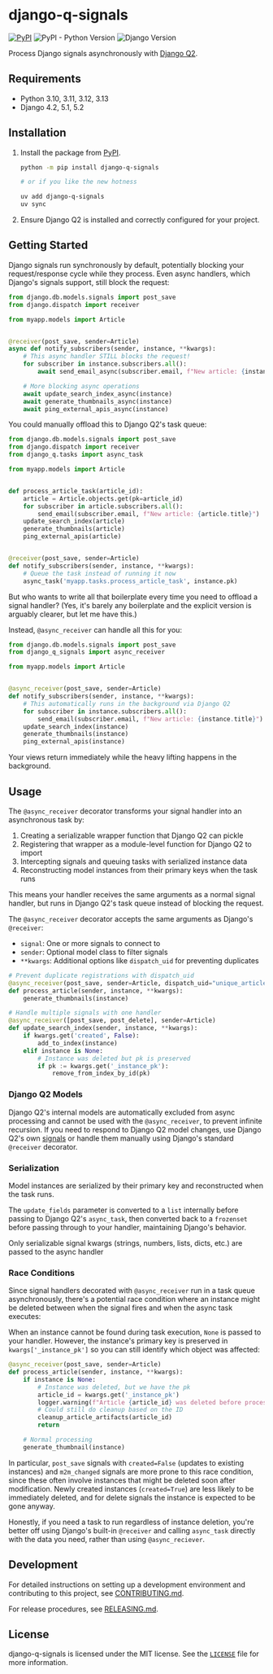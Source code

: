 # django-q-signals

<!-- [[[cog
import subprocess
import cog

from noxfile import DJ_VERSIONS
from noxfile import PY_VERSIONS

cog.outl("[![PyPI](https://img.shields.io/pypi/v/django-q-signals)](https://pypi.org/project/django-q-signals/)")
cog.outl("![PyPI - Python Version](https://img.shields.io/pypi/pyversions/django-q-signals)")
cog.outl(f"![Django Version](https://img.shields.io/badge/django-{'%20%7C%20'.join(DJ_VERSIONS)}-%2344B78B?labelColor=%23092E20)")
]]] -->
[![PyPI](https://img.shields.io/pypi/v/django-q-signals)](https://pypi.org/project/django-q-signals/)
![PyPI - Python Version](https://img.shields.io/pypi/pyversions/django-q-signals)
![Django Version](https://img.shields.io/badge/django-4.2%20%7C%205.1%20%7C%205.2%20%7C%20main-%2344B78B?labelColor=%23092E20)
<!-- [[[end]]] -->

Process Django signals asynchronously with [Django Q2](https://github.com/django-q2/django-q2).

## Requirements

<!-- [[[cog
import subprocess
import cog

from noxfile import DJ_VERSIONS
from noxfile import PY_VERSIONS

cog.outl(f"- Python {', '.join([version for version in PY_VERSIONS])}")
cog.outl(f"- Django {', '.join([version for version in DJ_VERSIONS if version != 'main'])}")
]]] -->
- Python 3.10, 3.11, 3.12, 3.13
- Django 4.2, 5.1, 5.2
<!-- [[[end]]] -->

## Installation

1. Install the package from [PyPI](https://pypi.org/project/django-q-signals).

    ```bash
    python -m pip install django-q-signals

    # or if you like the new hotness

    uv add django-q-signals
    uv sync
    ```

2. Ensure Django Q2 is installed and correctly configured for your project.

## Getting Started

Django signals run synchronously by default, potentially blocking your request/response cycle while they process. Even async handlers, which Django's signals support, still block the request:

```python
from django.db.models.signals import post_save
from django.dispatch import receiver

from myapp.models import Article


@receiver(post_save, sender=Article)
async def notify_subscribers(sender, instance, **kwargs):
    # This async handler STILL blocks the request!
    for subscriber in instance.subscribers.all():
        await send_email_async(subscriber.email, f"New article: {instance.title}")

    # More blocking async operations
    await update_search_index_async(instance)
    await generate_thumbnails_async(instance)
    await ping_external_apis_async(instance)
```

You could manually offload this to Django Q2's task queue:

```python
from django.db.models.signals import post_save
from django.dispatch import receiver
from django_q.tasks import async_task

from myapp.models import Article


def process_article_task(article_id):
    article = Article.objects.get(pk=article_id)
    for subscriber in article.subscribers.all():
        send_email(subscriber.email, f"New article: {article.title}")
    update_search_index(article)
    generate_thumbnails(article)
    ping_external_apis(article)


@receiver(post_save, sender=Article)
def notify_subscribers(sender, instance, **kwargs):
    # Queue the task instead of running it now
    async_task('myapp.tasks.process_article_task', instance.pk)
```

But who wants to write all that boilerplate every time you need to offload a signal handler? (Yes, it's barely any boilerplate and the explicit version is arguably clearer, but let me have this.) 

Instead, `@async_receiver` can handle all this for you:

```python
from django.db.models.signals import post_save
from django_q_signals import async_receiver

from myapp.models import Article


@async_receiver(post_save, sender=Article)
def notify_subscribers(sender, instance, **kwargs):
    # This automatically runs in the background via Django Q2
    for subscriber in instance.subscribers.all():
        send_email(subscriber.email, f"New article: {instance.title}")
    update_search_index(instance)
    generate_thumbnails(instance)
    ping_external_apis(instance)
```

Your views return immediately while the heavy lifting happens in the background.

## Usage

The `@async_receiver` decorator transforms your signal handler into an asynchronous task by:

1. Creating a serializable wrapper function that Django Q2 can pickle
2. Registering that wrapper as a module-level function for Django Q2 to import
3. Intercepting signals and queuing tasks with serialized instance data
4. Reconstructing model instances from their primary keys when the task runs

This means your handler receives the same arguments as a normal signal handler, but runs in Django Q2's task queue instead of blocking the request.

The `@async_receiver` decorator accepts the same arguments as Django's `@receiver`:

- `signal`: One or more signals to connect to
- `sender`: Optional model class to filter signals
- `**kwargs`: Additional options like `dispatch_uid` for preventing duplicates

```python
# Prevent duplicate registrations with dispatch_uid
@async_receiver(post_save, sender=Article, dispatch_uid="unique_article_handler")
def process_article(sender, instance, **kwargs):
    generate_thumbnails(instance)

# Handle multiple signals with one handler
@async_receiver([post_save, post_delete], sender=Article)
def update_search_index(sender, instance, **kwargs):
    if kwargs.get('created', False):
        add_to_index(instance)
    elif instance is None:
        # Instance was deleted but pk is preserved
        if pk := kwargs.get('_instance_pk'):
            remove_from_index_by_id(pk)
```

### Django Q2 Models

Django Q2's internal models are automatically excluded from async processing and cannot be used with the `@async_receiver`, to prevent infinite recursion. If you need to respond to Django Q2 model changes, use Django Q2's own [signals](https://django-q2.readthedocs.io/en/master/signals.html) or handle them manually using Django's standard `@receiver` decorator.

### Serialization

Model instances are serialized by their primary key and reconstructed when the task runs.

The `update_fields` parameter is converted to a `list` internally before passing to Django Q2's `async_task`, then converted back to a `frozenset` before passing through to your handler, maintaining Django's behavior.

Only serializable signal kwargs (strings, numbers, lists, dicts, etc.) are passed to the async handler

### Race Conditions

Since signal handlers decorated with `@async_receiver` run in a task queue asynchronously, there's a potential race condition where an instance might be deleted between when the signal fires and when the async task executes:

When an instance cannot be found during task execution, `None` is passed to your handler. However, the instance's primary key is preserved in `kwargs['_instance_pk']` so you can still identify which object was affected:

```python
@async_receiver(post_save, sender=Article)
def process_article(sender, instance, **kwargs):
    if instance is None:
        # Instance was deleted, but we have the pk
        article_id = kwargs.get('_instance_pk')
        logger.warning(f"Article {article_id} was deleted before processing")
        # Could still do cleanup based on the ID
        cleanup_article_artifacts(article_id)
        return

    # Normal processing
    generate_thumbnail(instance)
```

In particular, `post_save` signals with `created=False` (updates to existing instances) and `m2m_changed` signals are more prone to this race condition, since these often involve instances that might be deleted soon after modification. Newly created instances (`created=True`) are less likely to be immediately deleted, and for delete signals the instance is expected to be gone anyway.

Honestly, if you need a task to run regardless of instance deletion, you're better off using Django's built-in `@receiver` and calling `async_task` directly with the data you need, rather than using `@async_reciever`.

## Development

For detailed instructions on setting up a development environment and contributing to this project, see [CONTRIBUTING.md](CONTRIBUTING.md).

For release procedures, see [RELEASING.md](RELEASING.md).

## License

django-q-signals is licensed under the MIT license. See the [`LICENSE`](LICENSE) file for more information.

